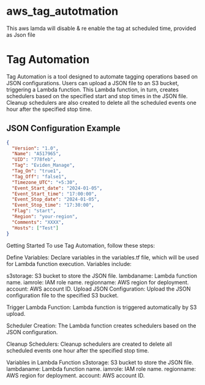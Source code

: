 # aws_tag_autotmation
This aws lamda will disable &amp; re enable the tag at scheduled time, provided as Json file

# Tag Automation

Tag Automation is a tool designed to automate tagging operations based on JSON configurations. Users can upload a JSON file to an S3 bucket, triggering a Lambda function. This Lambda function, in turn, creates schedulers based on the specified start and stop times in the JSON file. Cleanup schedulers are also created to delete all the scheduled events one hour after the specified stop time.

## JSON Configuration Example

```json
{
  "Version": "1.0",
  "Name": "A517965",
  "UID": "778feb",
  "Tag": "Eviden_Manage",
  "Tag_On": "true1",
  "Tag_Off": "false1",
  "Timezone_UTC": "+5:30",
  "Event_Start_date": "2024-01-05",
  "Event_Start_time": "17:00:00",
  "Event_Stop_date": "2024-01-05",
  "Event_Stop_time": "17:30:00",
  "Flag": "start",
  "Region": "your-region",
  "Comments": "XXXX",
  "Hosts": ["Test"]
}

```

Getting Started
To use Tag Automation, follow these steps:

Define Variables: Declare variables in the variables.tf file, which will be used for Lambda function execution. Variables include:

s3storage: S3 bucket to store the JSON file.
lambdaname: Lambda function name.
iamrole: IAM role name.
regionname: AWS region for deployment.
account: AWS account ID.
Upload JSON Configuration: Upload the JSON configuration file to the specified S3 bucket.

Trigger Lambda Function: Lambda function is triggered automatically by S3 upload.

Scheduler Creation: The Lambda function creates schedulers based on the JSON configuration.

Cleanup Schedulers: Cleanup schedulers are created to delete all scheduled events one hour after the specified stop time.

Variables in Lambda Function
s3storage: S3 bucket to store the JSON file.
lambdaname: Lambda function name.
iamrole: IAM role name.
regionname: AWS region for deployment.
account: AWS account ID.

